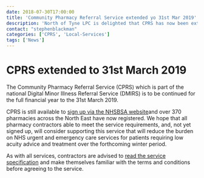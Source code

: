 ```yaml
---
date: 2018-07-30T17:00:00
title: 'Community Pharmacy Referral Service extended yo 31st Mar 2019'
description: 'North of Tyne LPC is delighted that CPRS has now been extended to 31st March 2019.'
contact: "stephenblackman"
categories: ['CPRS', 'Local-Services']
tags: ['News']
---
```


# CPRS extended to 31st March 2019  

The Community Pharmacy Referral Service (CPRS) which is part of the national Digital Minor Illness Referral Service (DMIRS) is to be continued for the full financial year to the 31st March 2019.

CPRS is still available to [sign up via the NHSBSA website](http://www.nhsbsa.nhs.uk/CPRSnortheast)and over 370 pharmacies across the North East have now registered.  We hope that all pharmacy contractors able to meet the service requirements, and, not yet signed up,  will consider supporting this service that will reduce the burden on NHS urgent and emergency care services for patients requiring low acuity advice and treatment over the forthcoming winter period.

As with all services, contractors are advised to [read the service specification](https://www.nhsbsa.nhs.uk/sites/default/files/2017-12/CPRS%20SLA%20FINAL.pdf) and make themselves familiar with the terms and conditions before agreeing to the service.  
